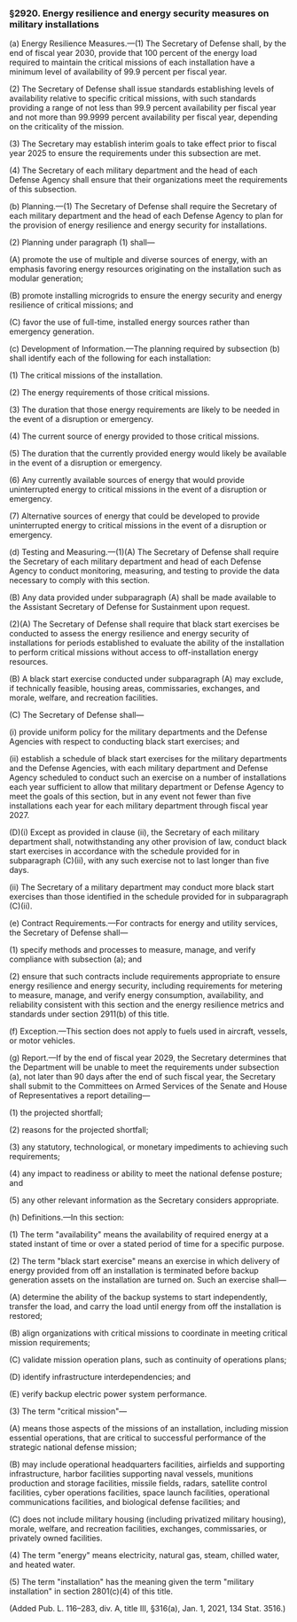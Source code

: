 ### §2920. Energy resilience and energy security measures on military installations ###

(a) Energy Resilience Measures.—(1) The Secretary of Defense shall, by the end of fiscal year 2030, provide that 100 percent of the energy load required to maintain the critical missions of each installation have a minimum level of availability of 99.9 percent per fiscal year.

(2) The Secretary of Defense shall issue standards establishing levels of availability relative to specific critical missions, with such standards providing a range of not less than 99.9 percent availability per fiscal year and not more than 99.9999 percent availability per fiscal year, depending on the criticality of the mission.

(3) The Secretary may establish interim goals to take effect prior to fiscal year 2025 to ensure the requirements under this subsection are met.

(4) The Secretary of each military department and the head of each Defense Agency shall ensure that their organizations meet the requirements of this subsection.

(b) Planning.—(1) The Secretary of Defense shall require the Secretary of each military department and the head of each Defense Agency to plan for the provision of energy resilience and energy security for installations.

(2) Planning under paragraph (1) shall—

(A) promote the use of multiple and diverse sources of energy, with an emphasis favoring energy resources originating on the installation such as modular generation;

(B) promote installing microgrids to ensure the energy security and energy resilience of critical missions; and

(C) favor the use of full-time, installed energy sources rather than emergency generation.

(c) Development of Information.—The planning required by subsection (b) shall identify each of the following for each installation:

(1) The critical missions of the installation.

(2) The energy requirements of those critical missions.

(3) The duration that those energy requirements are likely to be needed in the event of a disruption or emergency.

(4) The current source of energy provided to those critical missions.

(5) The duration that the currently provided energy would likely be available in the event of a disruption or emergency.

(6) Any currently available sources of energy that would provide uninterrupted energy to critical missions in the event of a disruption or emergency.

(7) Alternative sources of energy that could be developed to provide uninterrupted energy to critical missions in the event of a disruption or emergency.

(d) Testing and Measuring.—(1)(A) The Secretary of Defense shall require the Secretary of each military department and head of each Defense Agency to conduct monitoring, measuring, and testing to provide the data necessary to comply with this section.

(B) Any data provided under subparagraph (A) shall be made available to the Assistant Secretary of Defense for Sustainment upon request.

(2)(A) The Secretary of Defense shall require that black start exercises be conducted to assess the energy resilience and energy security of installations for periods established to evaluate the ability of the installation to perform critical missions without access to off-installation energy resources.

(B) A black start exercise conducted under subparagraph (A) may exclude, if technically feasible, housing areas, commissaries, exchanges, and morale, welfare, and recreation facilities.

(C) The Secretary of Defense shall—

(i) provide uniform policy for the military departments and the Defense Agencies with respect to conducting black start exercises; and

(ii) establish a schedule of black start exercises for the military departments and the Defense Agencies, with each military department and Defense Agency scheduled to conduct such an exercise on a number of installations each year sufficient to allow that military department or Defense Agency to meet the goals of this section, but in any event not fewer than five installations each year for each military department through fiscal year 2027.

(D)(i) Except as provided in clause (ii), the Secretary of each military department shall, notwithstanding any other provision of law, conduct black start exercises in accordance with the schedule provided for in subparagraph (C)(ii), with any such exercise not to last longer than five days.

(ii) The Secretary of a military department may conduct more black start exercises than those identified in the schedule provided for in subparagraph (C)(ii).

(e) Contract Requirements.—For contracts for energy and utility services, the Secretary of Defense shall—

(1) specify methods and processes to measure, manage, and verify compliance with subsection (a); and

(2) ensure that such contracts include requirements appropriate to ensure energy resilience and energy security, including requirements for metering to measure, manage, and verify energy consumption, availability, and reliability consistent with this section and the energy resilience metrics and standards under section 2911(b) of this title.

(f) Exception.—This section does not apply to fuels used in aircraft, vessels, or motor vehicles.

(g) Report.—If by the end of fiscal year 2029, the Secretary determines that the Department will be unable to meet the requirements under subsection (a), not later than 90 days after the end of such fiscal year, the Secretary shall submit to the Committees on Armed Services of the Senate and House of Representatives a report detailing—

(1) the projected shortfall;

(2) reasons for the projected shortfall;

(3) any statutory, technological, or monetary impediments to achieving such requirements;

(4) any impact to readiness or ability to meet the national defense posture; and

(5) any other relevant information as the Secretary considers appropriate.

(h) Definitions.—In this section:

(1) The term "availability" means the availability of required energy at a stated instant of time or over a stated period of time for a specific purpose.

(2) The term "black start exercise" means an exercise in which delivery of energy provided from off an installation is terminated before backup generation assets on the installation are turned on. Such an exercise shall—

(A) determine the ability of the backup systems to start independently, transfer the load, and carry the load until energy from off the installation is restored;

(B) align organizations with critical missions to coordinate in meeting critical mission requirements;

(C) validate mission operation plans, such as continuity of operations plans;

(D) identify infrastructure interdependencies; and

(E) verify backup electric power system performance.

(3) The term "critical mission"—

(A) means those aspects of the missions of an installation, including mission essential operations, that are critical to successful performance of the strategic national defense mission;

(B) may include operational headquarters facilities, airfields and supporting infrastructure, harbor facilities supporting naval vessels, munitions production and storage facilities, missile fields, radars, satellite control facilities, cyber operations facilities, space launch facilities, operational communications facilities, and biological defense facilities; and

(C) does not include military housing (including privatized military housing), morale, welfare, and recreation facilities, exchanges, commissaries, or privately owned facilities.

(4) The term "energy" means electricity, natural gas, steam, chilled water, and heated water.

(5) The term "installation" has the meaning given the term "military installation" in section 2801(c)(4) of this title.

(Added Pub. L. 116–283, div. A, title III, §316(a), Jan. 1, 2021, 134 Stat. 3516.)